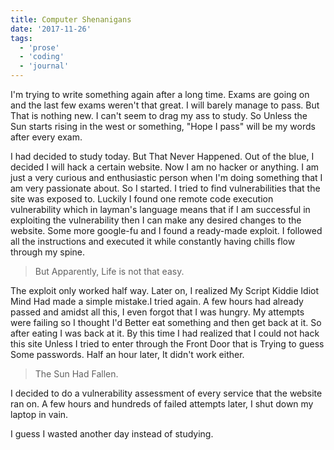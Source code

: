 ```yaml
---
title: Computer Shenanigans
date: '2017-11-26'
tags:
  - 'prose'
  - 'coding'
  - 'journal'
---
```


I'm trying to write something again after a long time. Exams are going on and the last few exams weren't that great. I will barely manage to pass. But That is nothing new. I can't seem to drag my ass to study. So Unless the Sun starts rising in the west or something, "Hope I pass" will be my words after every exam.

I had decided to study today. But That Never Happened. Out of the blue, I decided I will hack a certain website. Now I am no hacker or anything. I am just a very curious and enthusiastic person when I'm doing something that I am very passionate about. So I started. I tried to find vulnerabilities that the site was exposed to. Luckily I found one remote code execution vulnerability which in layman's language means that if I am successful in exploiting the vulnerability then I can make any desired changes to the website. Some more google-fu and I found a ready-made exploit. I followed all the instructions and executed it while constantly having chills flow through my spine.

> But Apparently, Life is not that easy.

The exploit only worked half way. Later on, I realized My Script Kiddie Idiot Mind Had made a simple mistake.I tried again. A few hours had already passed and amidst all this, I even forgot that I was hungry. My attempts were failing so I thought I'd Better eat something and then get back at it. So after eating I was back at it. By this time I had realized that I could not hack this site Unless I tried to enter through the Front Door that is Trying to guess Some passwords. Half an hour later, It didn't work either.

> The Sun Had Fallen.

I decided to do a vulnerability assessment of every service that the website ran on. A few hours and hundreds of failed attempts later, I shut down my laptop in vain.

I guess I wasted another day instead of studying.
